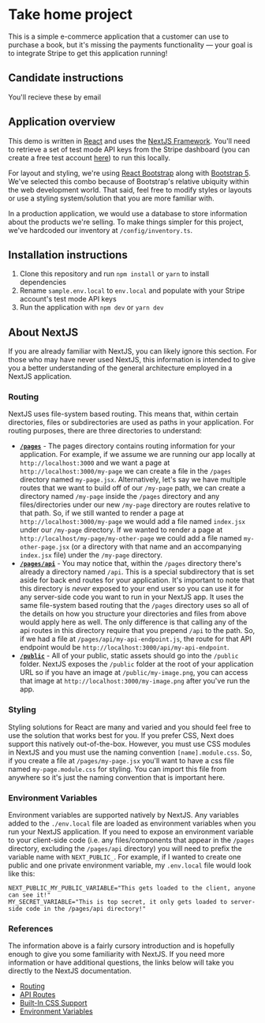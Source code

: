 # Take home project

This is a simple e-commerce application that a customer can use to purchase a book, but it's missing the payments functionality — your goal is to integrate Stripe to get this application running!

## Candidate instructions

You'll recieve these by email

## Application overview

This demo is written in [React](https://reactjs.org/) and uses the [NextJS Framework](https://nextjs.org/). You'll need to retrieve a set of test mode API keys from the Stripe dashboard (you can create a free test account [here](https://dashboard.stripe.com/register)) to run this locally.

For layout and styling, we're using [React Bootstrap](https://react-bootstrap.github.io/) along with [Bootstrap 5](https://getbootstrap.com/docs/5.0/getting-started/introduction/). We've selected this combo because of Bootstrap's relative ubiquity within the web development world. That said, feel free to modify styles or layouts or use a styling system/solution that you are more familiar with.

In a production application, we would use a database to store information about the products we're selling. To make things simpler for this project, we've hardcoded our inventory at `/config/inventory.ts`.

## Installation instructions

1. Clone this repository and run `npm install` or `yarn` to install dependencies
2. Rename `sample.env.local` to `env.local` and populate with your Stripe account's test mode API keys
3. Run the application with `npm dev` or `yarn dev`

## About NextJS

If you are already familiar with NextJS, you can likely ignore this section. For those who may have never used NextJS, this information is intended to give you a better understanding of the general architecture employed in a NextJS application.

### Routing

NextJS uses file-system based routing. This means that, within certain directories, files or subdirectories are used as paths in your application. For routing purposes, there are three directories to understand:

- **[`/pages`](/pages/)** - The pages directory contains routing information for your application. For example, if we assume we are running our app locally at `http://localhost:3000` and we want a page at `http://localhost:3000/my-page` we can create a file in the `/pages` directory named `my-page.jsx`. Alternatively, let's say we have multiple routes that we want to build off of our `/my-page` path, we can create a directory named `/my-page` inside the `/pages` directory and any files/directories under our new `/my-page` directory are routes relative to that path. So, if we still wanted to render a page at `http://localhost:3000/my-page` we would add a file named `index.jsx` under our `/my-page` directory. If we wanted to render a page at `http://localhost/my-page/my-other-page` we could add a file named `my-other-page.jsx` (or a directory with that name and an accompanying `index.jsx` file) under the `/my-page` directory.
- **[`/pages/api`](/pages/api)** - You may notice that, within the `/pages` directory there's already a directory named `/api`. This is a special subdirectory that is set aside for back end routes for your application. It's important to note that this directory is _never_ exposed to your end user so you can use it for any server-side code you want to run in your NextJS app. It uses the same file-system based routing that the `/pages` directory uses so all of the details on how you structure your directories and files from above would apply here as well. The only difference is that calling any of the api routes in this directory require that you prepend `/api` to the path. So, if we had a file at `/pages/api/my-api-endpoint.js`, the route for that API endpoint would be `http://localhost:3000/api/my-api-endpoint`.
- **[`/public`](/public/)** - All of your public, static assets should go into the `/public` folder. NextJS exposes the `/public` folder at the root of your application URL so if you have an image at `/public/my-image.png`, you can access that image at `http://localhost:3000/my-image.png` after you've run the app.

### Styling

Styling solutions for React are many and varied and you should feel free to use the solution that works best for you. If you prefer CSS, Next does support this natively out-of-the-box. However, you must use CSS modules in NextJS and you must use the naming convention `[name].module.css`. So, if you create a file at `/pages/my-page.jsx` you'll want to have a css file named `my-page.module.css` for styling. You can import this file from anywhere so it's just the naming convention that is important here.

### Environment Variables

Environment variables are supported natively by NextJS. Any variables added to the `./env.local` file are loaded as environment variables when you run your NextJS application. If you need to expose an environment variable to your client-side code (i.e. any files/components that appear in the `/pages` directory, excluding the `/pages/api` directory) you will need to prefix the variable name with `NEXT_PUBLIC_`. For example, if I wanted to create one public and one private environment variable, my `.env.local` file would look like this:

```Shell
NEXT_PUBLIC_MY_PUBLIC_VARIABLE="This gets loaded to the client, anyone can see it!"
MY_SECRET_VARIABLE="This is top secret, it only gets loaded to server-side code in the /pages/api directory!"
```

### References

The information above is a fairly cursory introduction and is hopefully enough to give you some familiarity with NextJS. If you need more information or have additional questions, the links below will take you directly to the NextJS documentation.

- [Routing](https://nextjs.org/docs/routing/introduction)
- [API Routes](https://nextjs.org/docs/api-routes/introduction)
- [Built-In CSS Support](https://nextjs.org/docs/basic-features/built-in-css-support)
- [Environment Variables](https://nextjs.org/docs/basic-features/environment-variables)
